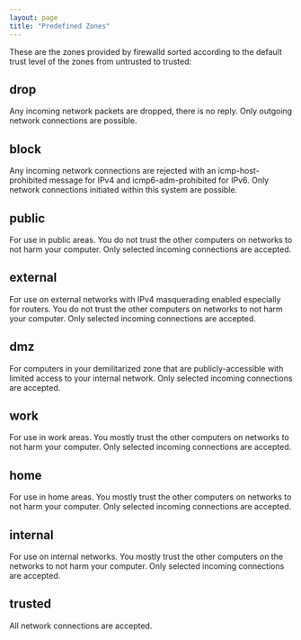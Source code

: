```yaml
---
layout: page
title: "Predefined Zones"
---
```


These are the zones provided by firewalld sorted according to the default trust level of the zones from untrusted to trusted:

## drop

Any incoming network packets are dropped, there is no reply. Only outgoing network connections are possible.

## block

Any incoming network connections are rejected with an icmp-host-prohibited message for IPv4 and icmp6-adm-prohibited for IPv6. Only network connections initiated within this system are possible.

## public

For use in public areas. You do not trust the other computers on networks to not harm your computer. Only selected incoming connections are accepted.

## external

For use on external networks with IPv4 masquerading enabled especially for routers. You do not trust the other computers on networks to not harm your computer. Only selected incoming connections are accepted.

## dmz

For computers in your demilitarized zone that are publicly-accessible with limited access to your internal network. Only selected incoming connections are accepted.

## work

For use in work areas. You mostly trust the other computers on networks to not harm your computer. Only selected incoming connections are accepted.

## home

For use in home areas. You mostly trust the other computers on networks to not harm your computer. Only selected incoming connections are accepted.

## internal

For use on internal networks. You mostly trust the other computers on the networks to not harm your computer. Only selected incoming connections are accepted.

## trusted

All network connections are accepted.
